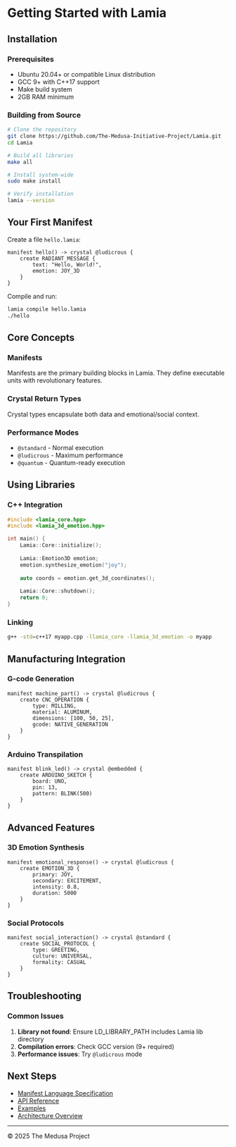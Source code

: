 # Getting Started with Lamia

## Installation

### Prerequisites
- Ubuntu 20.04+ or compatible Linux distribution
- GCC 9+ with C++17 support
- Make build system
- 2GB RAM minimum

### Building from Source

```bash
# Clone the repository
git clone https://github.com/The-Medusa-Initiative-Project/Lamia.git
cd Lamia

# Build all libraries
make all

# Install system-wide
sudo make install

# Verify installation
lamia --version
```

## Your First Manifest

Create a file `hello.lamia`:

```lamia
manifest hello() -> crystal @ludicrous {
    create RADIANT_MESSAGE {
        text: "Hello, World!",
        emotion: JOY_3D
    }
}
```

Compile and run:

```bash
lamia compile hello.lamia
./hello
```

## Core Concepts

### Manifests
Manifests are the primary building blocks in Lamia. They define executable units with revolutionary features.

### Crystal Return Types
Crystal types encapsulate both data and emotional/social context.

### Performance Modes
- `@standard` - Normal execution
- `@ludicrous` - Maximum performance
- `@quantum` - Quantum-ready execution

## Using Libraries

### C++ Integration

```cpp
#include <lamia_core.hpp>
#include <lamia_3d_emotion.hpp>

int main() {
    Lamia::Core::initialize();
    
    Lamia::Emotion3D emotion;
    emotion.synthesize_emotion("joy");
    
    auto coords = emotion.get_3d_coordinates();
    
    Lamia::Core::shutdown();
    return 0;
}
```

### Linking

```bash
g++ -std=c++17 myapp.cpp -llamia_core -llamia_3d_emotion -o myapp
```

## Manufacturing Integration

### G-code Generation

```lamia
manifest machine_part() -> crystal @ludicrous {
    create CNC_OPERATION {
        type: MILLING,
        material: ALUMINUM,
        dimensions: [100, 50, 25],
        gcode: NATIVE_GENERATION
    }
}
```

### Arduino Transpilation

```lamia
manifest blink_led() -> crystal @embedded {
    create ARDUINO_SKETCH {
        board: UNO,
        pin: 13,
        pattern: BLINK(500)
    }
}
```

## Advanced Features

### 3D Emotion Synthesis

```lamia
manifest emotional_response() -> crystal @ludicrous {
    create EMOTION_3D {
        primary: JOY,
        secondary: EXCITEMENT,
        intensity: 0.8,
        duration: 5000
    }
}
```

### Social Protocols

```lamia
manifest social_interaction() -> crystal @standard {
    create SOCIAL_PROTOCOL {
        type: GREETING,
        culture: UNIVERSAL,
        formality: CASUAL
    }
}
```

## Troubleshooting

### Common Issues

1. **Library not found**: Ensure LD_LIBRARY_PATH includes Lamia lib directory
2. **Compilation errors**: Check GCC version (9+ required)
3. **Performance issues**: Try `@ludicrous` mode

## Next Steps

- [Manifest Language Specification](../specs/manifest-language.md)
- [API Reference](../api/)
- [Examples](../examples/)
- [Architecture Overview](../architecture/overview.md)

---

© 2025 The Medusa Project
